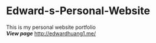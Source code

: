 # Edward-s-Personal-Website
This is my personal website portfolio
<br>
***View page*** http://edwardhuang1.me/
